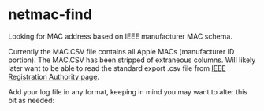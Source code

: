 # netmac-find

Looking for MAC address based on IEEE manufacturer MAC schema. 

Currently the MAC.CSV file contains all Apple MACs (manufacturer ID portion).
The MAC.CSV has been stripped of extraneous columns. Will likely later want to 
be able to read the standard export .csv file from [IEEE Registration Authority page](https://regauth.standards.ieee.org/standards-ra-web/pub/view.html#registries).

Add your log file in any format, keeping in mind you may want to alter this bit as needed:

